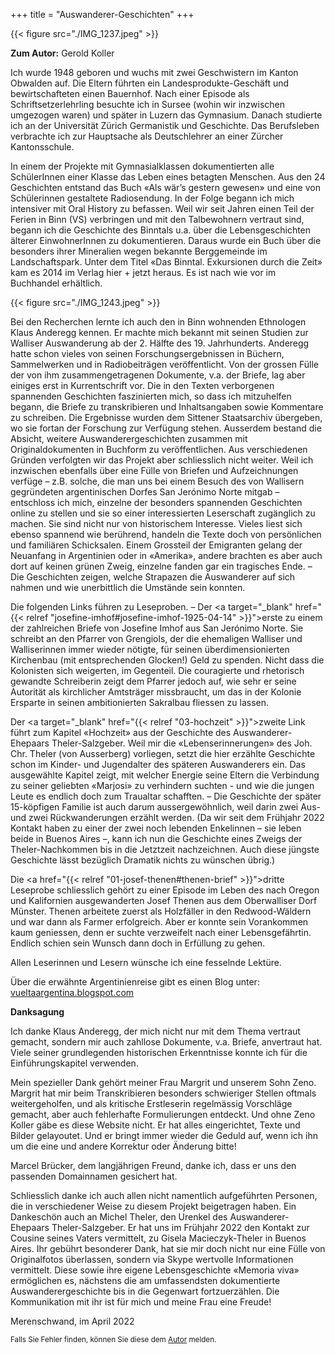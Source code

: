 +++
title = "Auswanderer-Geschichten"
+++

{{< figure src="./IMG_1237.jpeg" >}}

**Zum Autor:** Gerold Koller

Ich wurde 1948 geboren und wuchs mit zwei Geschwistern im Kanton Obwalden auf. Die Eltern führten ein Landesprodukte-Geschäft und bewirtschafteten einen Bauernhof. Nach einer Episode als Schriftsetzerlehrling besuchte ich in Sursee (wohin wir inzwischen umgezogen waren) und später in Luzern das Gymnasium. Danach studierte ich an der Universität Zürich Germanistik und Geschichte. Das Berufsleben verbrachte ich zur Hauptsache als Deutschlehrer an einer Zürcher Kantonsschule.
 
In einem der Projekte mit Gymnasialklassen dokumentierten alle SchülerInnen einer Klasse das Leben eines betagten Menschen. Aus den 24 Geschichten entstand das Buch «Als wär’s gestern gewesen» und eine von Schülerinnen gestaltete Radiosendung. In der Folge begann ich mich intensiver mit Oral History zu befassen. Weil wir seit Jahren einen Teil der Ferien in Binn (VS) verbringen und mit den Talbewohnern vertraut sind, begann ich die Geschichte des Binntals u.a. über die Lebensgeschichten älterer EinwohnerInnen zu dokumentieren. Daraus wurde ein Buch über die besonders ihrer Mineralien wegen bekannte Berggemeinde im Landschaftspark. Unter dem Titel «Das Binntal. Exkursionen durch die Zeit» kam es 2014 im Verlag hier + jetzt heraus. Es ist nach wie vor im Buchhandel erhältlich.
 
{{< figure src="./IMG_1243.jpeg" >}}

Bei den Recherchen lernte ich auch den in Binn wohnenden Ethnologen Klaus Anderegg kennen. Er machte mich bekannt mit seinen Studien zur Walliser Auswanderung ab der 2. Hälfte des 19. Jahrhunderts. Anderegg hatte schon vieles von seinen Forschungsergebnissen in Büchern, Sammelwerken und in Radiobeiträgen veröffentlicht. Von der grossen Fülle der von ihm zusammengetragenen Dokumente, v.a. der Briefe, lag aber einiges erst in Kurrentschrift vor. Die in den Texten verborgenen spannenden Geschichten faszinierten mich, so dass ich mitzuhelfen begann, die Briefe zu transkribieren und Inhaltsangaben sowie Kommentare zu schreiben. Die Ergebnisse wurden dem Sittener Staatsarchiv übergeben, wo sie fortan der Forschung zur Verfügung stehen. Ausserdem bestand die Absicht, weitere Auswanderergeschichten zusammen mit Originaldokumenten in Buchform zu veröffentlichen. Aus verschiedenen Gründen verfolgten wir das Projekt aber schliesslich nicht weiter. Weil ich inzwischen ebenfalls über eine Fülle von Briefen und Aufzeichnungen verfüge – z.B. solche, die man uns bei einem Besuch des von Wallisern gegründeten argentinischen Dorfes San Jerónimo Norte mitgab – entschloss ich mich, einzelne der besonders spannenden Geschichten online zu stellen und sie so einer interessierten Leserschaft zugänglich zu machen. Sie sind nicht nur von historischem Interesse. Vieles liest sich ebenso spannend wie berührend, handeln die Texte doch von persönlichen und familiären Schicksalen. Einem Grossteil der Emigranten gelang der Neuanfang in Argentinien oder in «Amerika», andere brachten es aber auch dort auf keinen grünen Zweig, einzelne fanden gar ein tragisches Ende. – Die Geschichten zeigen, welche Strapazen die Auswanderer auf sich nahmen und wie unerbittlich die Umstände sein konnten.
 
Die folgenden Links führen zu Leseproben. – Der <a target="_blank" href="{{< relref "josefine-imhof#josefine-imhof-1925-04-14" >}}">erste</a> zu einem der zahlreichen Briefe von Josefine Imhof aus San Jerónimo Norte. Sie schreibt an den Pfarrer von Grengiols, der die ehemaligen Walliser und Walliserinnen immer wieder nötigte, für seinen überdimensionierten Kirchenbau (mit entsprechenden Glocken!) Geld zu spenden. Nicht dass die Kolonisten sich weigerten, im Gegenteil. Die couragierte und rhetorisch gewandte Schreiberin zeigt dem Pfarrer jedoch auf, wie sehr er seine Autorität als kirchlicher Amtsträger missbraucht, um das in der Kolonie Ersparte in seinen ambitionierten Sakralbau fliessen zu lassen.
 
Der <a target="_blank" href="{{< relref "03-hochzeit" >}}">zweite Link</a> führt zum Kapitel «Hochzeit» aus der Geschichte des Auswanderer-Ehepaars Theler-Salzgeber. Weil mir die «Lebenserinnerungen» des Joh. Chr. Theler (von Ausserberg) vorliegen, setzt die hier erzählte Geschichte schon im Kinder- und Jugendalter des späteren Auswanderers ein. Das ausgewählte Kapitel zeigt, mit welcher Energie seine Eltern die Verbindung zu seiner geliebten «Marjosi» zu verhindern suchten - und wie die jungen Leute es endlich doch zum Traualtar schafften. – Die Geschichte der später 15-köpfigen Familie ist auch darum aussergewöhnlich, weil darin zwei Aus- und zwei Rückwanderungen erzählt werden. (Da wir seit dem Frühjahr 2022 Kontakt haben zu einer der zwei noch lebenden Enkelinnen – sie leben beide in Buenos Aires –, kann ich nun die Geschichte eines Zweigs der Theler-Nachkommen bis in die Jetztzeit nachzeichnen. Auch diese jüngste Geschichte lässt bezüglich Dramatik nichts zu wünschen übrig.)
 
Die <a href="{{< relref "01-josef-thenen#thenen-brief" >}}">dritte Leseprobe</a> schliesslich gehört zu einer Episode im Leben des nach Oregon und Kalifornien ausgewanderten Josef Thenen aus dem Oberwalliser Dorf Münster. Thenen arbeitete zuerst als Holzfäller in den Redwood-Wäldern und war dann als Farmer erfolgreich. Aber er konnte sein Vorankommen kaum geniessen, denn er suchte verzweifelt nach einer Lebensgefährtin. Endlich schien sein Wunsch dann doch in Erfüllung zu gehen.
 
Allen Leserinnen und Lesern wünsche ich eine fesselnde Lektüre.
 
Über die erwähnte Argentinienreise gibt es einen Blog unter: <a href="https://vueltaargentina.blogspot.com" target="_blank">vueltaargentina.blogspot.com</a> 

**Danksagung**

Ich danke Klaus Anderegg, der mich nicht nur mit dem Thema vertraut gemacht, sondern mir auch zahllose Dokumente, v.a. Briefe, anvertraut hat. Viele seiner grundlegenden historischen Erkenntnisse konnte ich für die Einführungskapitel verwenden.

Mein spezieller Dank gehört meiner Frau Margrit und unserem Sohn Zeno. Margrit hat mir beim Transkribieren besonders schwieriger Stellen oftmals weitergeholfen, und als kritische Erstleserin regelmässig Vorschläge gemacht, aber auch fehlerhafte Formulierungen entdeckt.
Und ohne Zeno Koller gäbe es diese Website nicht. Er hat alles eingerichtet, Texte und Bilder gelayoutet. Und er bringt immer wieder die Geduld auf, wenn ich ihn um die eine und andere Korrektur oder Änderung bitte!

Marcel Brücker, dem langjährigen Freund, danke ich, dass er uns den passenden Domainnamen gesichert hat.

Schliesslich danke ich auch allen nicht namentlich aufgeführten Personen, die in verschiedener Weise zu diesem Projekt beigetragen haben. Ein Dankeschön auch an Michel Theler, den Urenkel des Auswanderer-Ehepaars Theler-Salzgeber. Er hat uns im Frühjahr 2022 den Kontakt zur Cousine seines Vaters vermittelt, zu Gisela Macieczyk-Theler in Buenos Aires. Ihr gebührt besonderer Dank, hat sie mir doch nicht nur eine Fülle von Originalfotos überlassen, sondern via Skype wertvolle Informationen vermittelt. Diese sowie ihre eigene Lebensgeschichte «Memoria viva» ermöglichen es, nächstens die am umfassendsten dokumentierte Auswanderergeschichte bis in die Gegenwart fortzuerzählen. Die Kommunikation mit ihr ist für mich und meine Frau eine Freude!  

Merenschwand, im April 2022  

<sub>Falls Sie Fehler finden, können Sie diese dem [Autor](mailto:gerold.koller@gmail.com) melden.</sub>